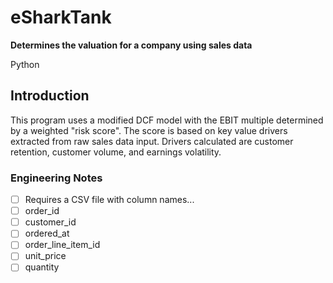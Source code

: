 # eSharkTank
**Determines the valuation for a company using sales data**

Python

## Introduction
This program uses a modified DCF model with the EBIT multiple determined by a weighted "risk score". 
The score is based on key value drivers extracted from raw sales data input. Drivers calculated are customer retention, customer volume, and earnings volatility.

### Engineering Notes
- [ ] Requires a CSV file with column names...
- [ ] order_id
- [ ] customer_id
- [ ] ordered_at
- [ ] order_line_item_id
- [ ] unit_price
- [ ] quantity
